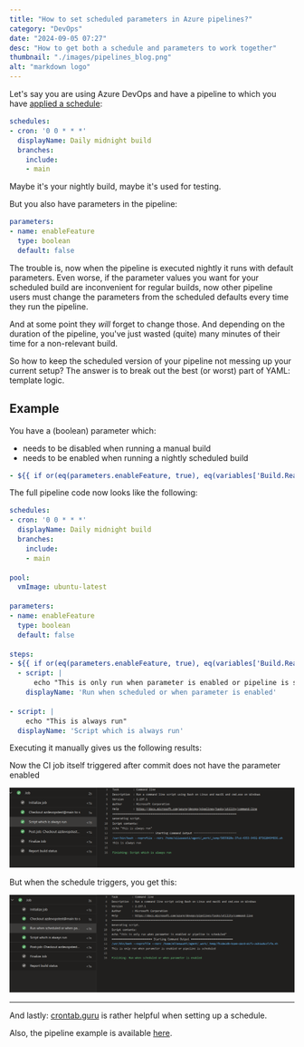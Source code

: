 ```yaml
---
title: "How to set scheduled parameters in Azure pipelines?"
category: "DevOps"
date: "2024-09-05 07:27"
desc: "How to get both a schedule and parameters to work together"
thumbnail: "./images/pipelines_blog.png"
alt: "markdown logo"
---
```


Let's say you are using Azure DevOps and have a pipeline to which you have [applied a schedule](https://learn.microsoft.com/en-us/azure/devops/pipelines/process/scheduled-triggers?view=azure-devops&tabs=yaml):

```yaml
schedules:
- cron: '0 0 * * *'
  displayName: Daily midnight build
  branches:
    include:
    - main
```

Maybe it's your nightly build, maybe it's used for testing.

But you also have parameters in the pipeline:

```yaml
parameters:
- name: enableFeature
  type: boolean
  default: false
```

The trouble is, now when the pipeline is executed nightly it runs with default parameters.
Even worse, if the parameter values you want for your scheduled build are inconvenient for regular builds, now other pipeline users must change the parameters from the scheduled defaults every time they run the pipeline.

And at some point they *will* forget to change those. And depending on the duration of the pipeline, you've just wasted (quite) many minutes of their time for a non-relevant build.

So how to keep the scheduled version of your pipeline not messing up your current setup? The answer is to break out the best (or worst) part of YAML: template logic.


## Example

You have a (boolean) parameter which:

- needs to be disabled when running a manual build
- needs to be enabled when running a nightly scheduled build


```yaml
- ${{ if or(eq(parameters.enableFeature, true), eq(variables['Build.Reason'], 'Schedule')) }}:
```

The full pipeline code now looks like the following:

```yaml
schedules:
- cron: '0 0 * * *'
  displayName: Daily midnight build
  branches:
    include:
    - main

pool:
  vmImage: ubuntu-latest

parameters:
- name: enableFeature
  type: boolean
  default: false

steps:
- ${{ if or(eq(parameters.enableFeature, true), eq(variables['Build.Reason'], 'Schedule')) }}:
  - script: |
      echo "This is only run when parameter is enabled or pipeline is scheduled"
    displayName: 'Run when scheduled or when parameter is enabled'

- script: |
    echo "This is always run"
  displayName: 'Script which is always run'
```

Executing it manually gives us the following results:

Now the CI job itself triggered after commit does not have the parameter enabled

![](images/ci-job-no-schedule.png)

But when the schedule triggers, you get this:

![](images/schedule-results1.png)


----

And lastly: [crontab.guru](https://crontab.guru/) is rather helpful when setting up a schedule.

Also, the pipeline example is available [here](https://dev.azure.com/eliaswuoti/azdevopstest/_build).

